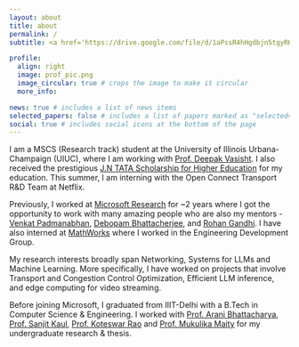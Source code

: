 ```yaml
---
layout: about
title: about
permalink: /
subtitle: <a href='https://drive.google.com/file/d/1aPssR4hHgdbjn5tgyRKBzpnaIP2cSamL/view?usp=sharing'>CV</a> <a href='https://www.linkedin.com/in/aryan-taneja-725249187'>/ LinkedIn /</a> <a href='aryant2@illinois.edu'> E-mail /</a> <a href='https://github.com/tanejaaryan'> GitHub </a>

profile:
  align: right
  image: prof_pic.png
  image_circular: true # crops the image to make it circular
  more_info:

news: true # includes a list of news items
selected_papers: false # includes a list of papers marked as "selected={true}"
social: true # includes social icons at the bottom of the page
---
```


I am a MSCS (Research track) student at the University of Illinois Urbana-Champaign (UIUC), where I am working with [Prof. Deepak Vasisht](https://deepakv.web.illinois.edu/). I also received the prestigious [J.N TATA Scholarship for Higher Education](https://jntataendowment.org) for my education. This summer, I am interning with the Open Connect Transport R&D Team at Netflix.

Previously, I worked at [Microsoft Research](https://www.microsoft.com/en-us/research/lab/microsoft-research-india/) for ~2 years where I got the opportunity to work with many amazing people who are also my mentors - [Venkat Padmanabhan](https://www.microsoft.com/en-us/research/people/padmanab/), [Debopam Bhattacherjee](https://www.microsoft.com/en-us/research/people/debopamb/), and [Rohan Gandhi](https://www.microsoft.com/en-us/research/people/rohangandhi/). I have also interned at [MathWorks](https://www.mathworks.com) where I worked in the Engineering Development Group.

My research interests broadly span Networking, Systems for LLMs and Machine Learning. More specifically, I have worked on projects that involve Transport and Congestion Control Optimization, Efficient LLM inference, and edge computing for video streaming.

Before joining Microsoft, I graduated from IIIT-Delhi with a B.Tech in Computer Science & Engineering. I worked with [Prof. Arani Bhattacharya](https://faculty.iiitd.ac.in/~arani/), [Prof. Sanjit Kaul](https://sites.google.com/view/sanjitkkaul/), [Prof. Koteswar Rao](https://sites.google.com/site/koteswarraojerripothula/) and [Prof. Mukulika Maity](https://faculty.iiitd.ac.in/~mukulika/) for my undergraduate research & thesis.
